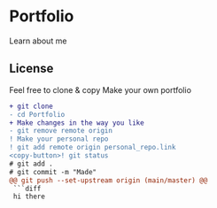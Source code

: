 # Portfolio
Learn about me
## License
Feel free to clone & copy
Make your own portfolio
   ```diff
   + git clone  
   - cd Portfolio
   + Make changes in the way you like
   - git remove remote origin
   ! Make your personal repo
   ! git add remote origin personal_repo.link
   <copy-button>! git status
   # git add .
   # git commit -m "Made"
   @@ git push --set-upstream origin (main/master) @@
    ```diff
    hi there
